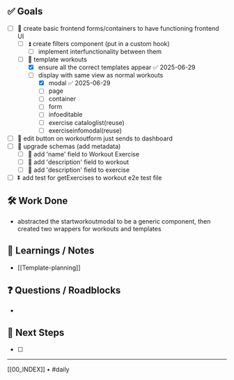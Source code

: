 ## ✅ Goals
- [ ] 🔺  create basic frontend forms/containers to have functioning frontend UI
	- [ ] ⏫ create filters component (put in a custom hook)
		- [ ] implement interfunctionality between them
	- [ ] 🔼 template workouts
		- [x] ensure all the correct templates appear ✅ 2025-06-29
		- [ ] display with same view as normal workouts
			- [x] modal ✅ 2025-06-29
			- [ ] page
			- [ ] container
			- [ ] form
			- [ ] infoeditable
			- [ ] exercise cataloglist(reuse)
			- [ ] exerciseinfomodal(reuse)
- [ ] 🔼 edit button on workoutform just sends to dashboard
- [ ] 🔼 upgrade schemas (add metadata)
	- [ ] 🔽 add 'name' field to Workout Exercise
	- [ ] 🔽 add 'description' field to workout
	- [ ] 🔽 add 'description' field to exercise
- [ ] ⏬ add test for getExercises to workout e2e test file

## 🛠️ Work Done
- abstracted the startworkoutmodal to be a generic component, then created two wrappers for workouts and templates

## 🧠 Learnings / Notes
- [[Template-planning]] 

## ❓ Questions / Roadblocks
- 

## 🔁 Next Steps
- [ ] 

---
[[00_INDEX]] • #daily
